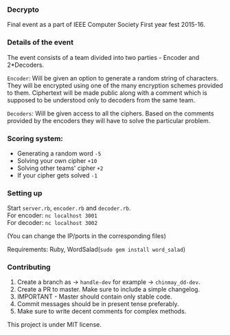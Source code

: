 ### Decrypto
Final event as a part of IEEE Computer Society First year fest 2015-16.

### Details of the event
The event consists of a team divided into two parties - Encoder and 2*Decoders.

`Encoder`: 
Will be given an option to generate a random string of characters. They will be encrypted using one of the many encryption schemes provided to them. Ciphertext will be made public along with a comment which is supposed to be understood only to decoders from the same team.

`Decoders`:
Will be given access to all the ciphers. Based on the comments provided by the encoders they will have to solve the particular problem.

### Scoring system:

* Generating a random word  `-5`<br>
* Solving your own cipher    `+10`<br>
* Solving other teams' cipher `+2`<br>
* If your cipher gets solved  `-1`<br>

### Setting up
Start `server.rb`, `encoder.rb` and `decoder.rb`.<br>
For encoder: `nc localhost 3001`<br>
For decoder: `nc localhost 3002`<br>

(You can change the IP/ports in the corresponding files)

Requirements: Ruby, WordSalad(`sudo gem install word_salad`)

### Contributing
1. Create a branch as -> `handle-dev` for example -> `chinmay_dd-dev`.
2. Create a PR to master. Make sure to include a simple changelog.
3. IMPORTANT - Master should contain only stable code.
4. Commit messages should be in present tense preferably.
5. Make sure to write decent comments for complex methods.

This project is under MIT license.
